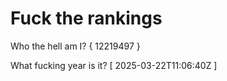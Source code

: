 # Fuck the rankings

Who the hell am I?
{ 12219497 }

What fucking year is it?
[ 2025-03-22T11:06:40Z ]
